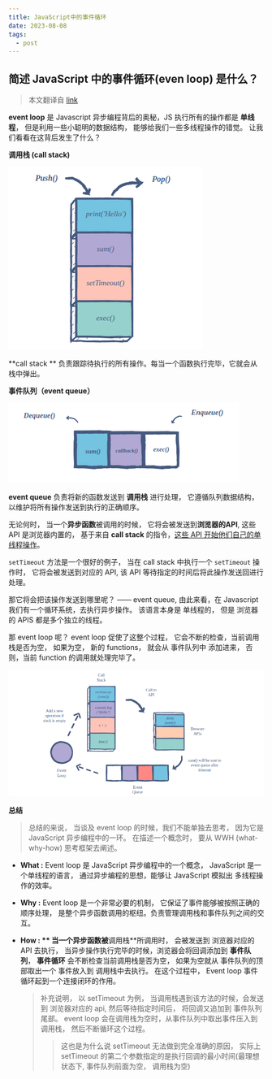 ```yaml
---
title: JavaScript中的事件循环
date: 2023-08-08
tags:
  - post
---
```


## 简述 JavaScript 中的事件循环(even loop) 是什么？

> 本文翻译自 [link](https://www.educative.io/answers/what-is-an-event-loop-in-javascript)

**event loop** 是 Javascript 异步编程背后的奥秘，JS 执行所有的操作都是 **单线程**， 但是利用一些小聪明的数据结构， 能够给我们一些多线程操作的错觉。 让我们看看在这背后发生了什么？



**调用栈 (call stack)**

![image-20230808095004655](./assets/image-20230808095004655.png)



**call stack ** 负责跟踪待执行的所有操作。每当一个函数执行完毕，它就会从栈中弹出。



**事件队列（event queue）**

![image-20230808095300307](./assets/image-20230808095300307.png)



**event queue**  负责将新的函数发送到 **调用栈**  进行处理， 它遵循队列数据结构， 以维护将所有操作发送到执行的正确顺序。 

无论何时， 当一个**异步函数**被调用的时候， 它将会被发送到**浏览器的API**, 这些 API 是浏览器内置的， 基于来自 **call stack** 的指令，<u>这些 API 开始他们自己的单线程操作</u>。

`setTimeout` 方法是一个很好的例子， 当在 call stack 中执行一个 `setTimeout` 操作时， 它将会被发送到对应的 API, 该 API 等待指定的时间后将此操作发送回进行处理。

那它将会把该操作发送到哪里呢？  —— event queue,  由此来看，在 Javascript 我们有一个循环系统，去执行异步操作。 该语言本身是 单线程的， 但是 浏览器的 APIS 都是多个独立的线程。

那 event loop 呢？ event loop 促使了这整个过程， 它会不断的检查，当前调用栈是否为空， 如果为空， 新的 functions， 就会从 事件队列中 添加进来， 否则，当前 function 的调用就处理完毕了。 



![image-20230808100658606](./assets/image-20230808100658606.png)





**总结**

> 总结的来说， 当谈及 event loop 的时候，我们不能单独去思考， 因为它是 JavaScript 异步编程中的一环。 在描述一个概念时， 要从 WWH (what-why-how) 思考框架去阐述。

- **What :** Event loop 是 JavaScript 异步编程中的一个概念， JavaScript 是一个单线程的语言， 通过异步编程的思想，能够让 JavaScript 模拟出 多线程操作的效率。 

- **Why :** Event loop 是一个非常必要的机制， 它保证了事件能够被按照正确的顺序处理， 是整个异步函数调用的枢纽。负责管理调用栈和事件队列之间的交互。

- **How : ** 当一个异步函数被**调用栈**所调用时， 会被发送到 浏览器对应的API 去执行， 当异步操作执行完毕的时候，浏览器会将回调添加到 **事件队列**， **事件循环** 会不断检查当前调用栈是否为空， 如果为空就从 事件队列的顶部取出一个 事件放入到 调用栈中去执行。 在这个过程中， Event loop 事件循环起到一个连接闭环的作用。

  > 补充说明， 以 setTimeout 为例， 当调用栈遇到该方法的时候，会发送到 浏览器对应的 api, 然后等待指定时间后， 将回调又追加到 事件队列尾部。 event loop 会在调用栈为空时，从事件队列中取出事件压入到调用栈，  然后不断循环这个过程。 
  >
  > > 这也是为什么说 setTimeout 无法做到完全准确的原因， 实际上 setTimeout 的第二个参数指定的是执行回调的最小时间(最理想状态下, 事件队列前面为空， 调用栈为空)

  